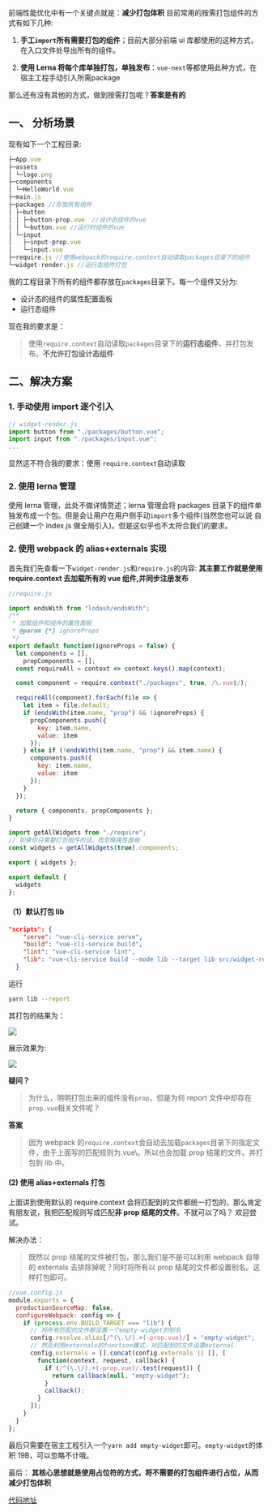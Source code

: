 前端性能优化中有一个关键点就是：**减少打包体积**
目前常用的按需打包组件的方式有如下几种:

1. **手工`import`所有需要打包的组件**；目前大部分前端 ui 库都使用的这种方式，在入口文件处导出所有的组件。

2. **使用 Lerna 将每个库单独打包，单独发布**：`vue-next`等都使用此种方式，在宿主工程手动引入所需package

那么还有没有其他的方式，做到按需打包呢？**答案是有的**

## 一、 分析场景

现有如下一个工程目录:

```js
├─App.vue
├─assets
│ └─logo.png
├─components
│ └─HelloWorld.vue
├─main.js
├─packages //存放所有组件
│ ├─button
│ │ ├─button-prop.vue  //设计态组件的vue
│ │ └─button.vue //运行时组件的vue
│ └─input
│   ├─input-prop.vue
│   └─input.vue
├─require.js //使用webpack的require.context自动读取packages目录下的组件
└─widget-render.js //运行态组件打包

```

我的工程目录下所有的组件都存放在`packages`目录下。每一个组件又分为:

- 设计态的组件的属性配置面板
- 运行态组件

现在我的要求是：

> 使用`require.context`自动读取`packages`目录下的**运行态组件**，并打包发布。**不允许打包设计态组件**

## 二、解决方案

### 1. 手动使用 import 逐个引入

```js
// widget-render.js
import button from "./packages/button.vue";
import input from "./packages/input.vue";
...
```

显然这不符合我的要求：使用 `require.context`自动读取

### 2. 使用 lerna 管理

使用 lerna 管理，此处不做详情赘述；lerna 管理会将 packages 目录下的组件单独发布成一个包。但是会让用户在用户侧手动`import`多个组件(当然您也可以说 自己创建一个 index.js 做全局引入)。但是这似乎也不太符合我们的要求。

### 2. 使用 webpack 的 alias+externals 实现

首先我们先查看一下`widget-render.js`和`require.js`的内容:
**其主要工作就是使用 require.context 去加载所有的 vue 组件,并同步注册发布**

```js
//require.js

import endsWith from "lodash/endsWith";
/**
 * 加载组件和组件的属性面板
 * @param {*} ignoreProps
 */
export default function(ignoreProps = false) {
  let components = [],
    propComponents = [];
  const requireAll = context => context.keys().map(context);

  const component = require.context("./packages", true, /\.vue$/);

  requireAll(component).forEach(file => {
    let item = file.default;
    if (endsWith(item.name, "prop") && !ignoreProps) {
      propComponents.push({
        key: item.name,
        value: item
      });
    } else if (!endsWith(item.name, "prop") && item.name) {
      components.push({
        key: item.name,
        value: item
      });
    }
  });

  return { components, propComponents };
}
```

```js
import getAllWidgets from "./require";
// 如果你只需要打包组件的话，而忽略属性面板
const widgets = getAllWidgets(true).components;

export { widgets };

export default {
  widgets
};
```

#### （1）默认打包 lib

```json
"scripts": {
    "serve": "vue-cli-service serve",
    "build": "vue-cli-service build",
    "lint": "vue-cli-service lint",
    "lib": "vue-cli-service build --mode lib --target lib src/widget-render.js -name render.js --dest dist-lib"
  }

```

运行

```bash
yarn lib --report
```

其打包的结果为：

<a data-fancybox title="" href="/images/webpack/has-props.png">![](/images/webpack/has-props.png)</a>

展示效果为:

<a data-fancybox title="" href="/images/webpack/success-first.png">![](/images/webpack/success-first.png)</a>

**疑问？**

> 为什么，明明打包出来的组件没有`prop`，但是为何 report 文件中却存在`prop.vue`相关文件呢？

**答案**

> 因为 webpack 的`require.context`会自动去加载`packages`目录下的指定文件，由于上面写的匹配规则为\.vue\。所以也会加载 prop 结尾的文件。并打包到 lib 中。

#### (2) 使用 alias+externals 打包

上面讲到使用默认的 require.context 会将匹配到的文件都统一打包的，那么肯定有朋友说，我把匹配规则写成匹配**非 prop 结尾的文件**。不就可以了吗？ 欢迎尝试。

解决办法：

> 既然以 prop 结尾的文件被打包，那么我们是不是可以利用 webpack 自带的 externals 去排除掉呢？同时将所有以 prop 结尾的文件都设置别名。这样打包即可。

```js
//vue.config.js
module.exports = {
  productionSourceMap: false,
  configureWebpack: config => {
    if (process.env.BUILD_TARGET === "lib") {
      // 将所有匹配的文件都设置一个empty-widget的别名
      config.resolve.alias[/^(\.\/).+(-prop.vue)/] = "empty-widget";
      // 然后利用externals的function模式，对匹配到的文件设置external
      config.externals = [].concat(config.externals || [], [
        function(context, request, callback) {
          if (/^(\.\/).+(-prop.vue)/.test(request)) {
            return callback(null, "empty-widget");
          }
          callback();
        }
      ]);
    }
  }
};
```

最后只需要在宿主工程引入一个`yarn add empty-widget`即可。`empty-widget`的体积 19B，可以忽略不计哦。

最后： **其核心思想就是使用占位符的方式，将不需要的打包组件进行占位，从而减少打包体积**




[代码地址](https://github.com/MrGaoGang/webpack-external-files)
